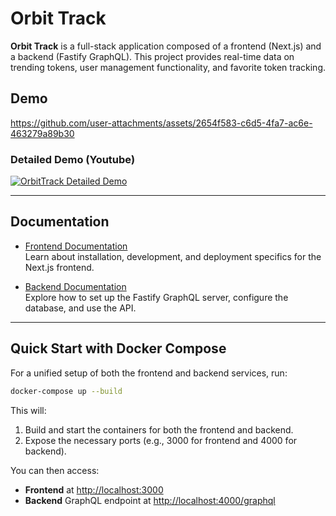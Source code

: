 # Orbit Track

**Orbit Track** is a full-stack application composed of a frontend (Next.js) and a backend (Fastify GraphQL). This project provides real-time data on trending tokens, user management functionality, and favorite token tracking.

## Demo

https://github.com/user-attachments/assets/2654f583-c6d5-4fa7-ac6e-463279a89b30

### Detailed Demo (Youtube)
[![OrbitTrack Detailed Demo](https://img.youtube.com/vi/hkdfiLumP-s/0.jpg)](https://youtu.be/hkdfiLumP-s)

---

## Documentation

- [Frontend Documentation](frontend/README.md)  
  Learn about installation, development, and deployment specifics for the Next.js frontend.

- [Backend Documentation](backend/README.md)  
  Explore how to set up the Fastify GraphQL server, configure the database, and use the API.

---

## Quick Start with Docker Compose

For a unified setup of both the frontend and backend services, run:

```bash
docker-compose up --build
```

This will:

1. Build and start the containers for both the frontend and backend.
2. Expose the necessary ports (e.g., 3000 for frontend and 4000 for backend).

You can then access:

- **Frontend** at [http://localhost:3000](http://localhost:3000)
- **Backend** GraphQL endpoint at [http://localhost:4000/graphql](http://localhost:4000/graphql)
